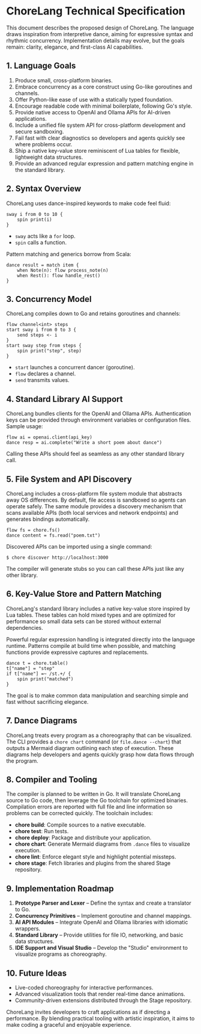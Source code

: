 # ChoreLang Technical Specification

This document describes the proposed design of ChoreLang. The language draws inspiration from interpretive dance, aiming for expressive syntax and rhythmic concurrency. Implementation details may evolve, but the goals remain: clarity, elegance, and first-class AI capabilities.

## 1. Language Goals

1. Produce small, cross-platform binaries.
2. Embrace concurrency as a core construct using Go-like goroutines and channels.
3. Offer Python-like ease of use with a statically typed foundation.
4. Encourage readable code with minimal boilerplate, following Go's style.
5. Provide native access to OpenAI and Ollama APIs for AI-driven applications.
6. Include a unified file system API for cross-platform development and secure sandboxing.
7. Fail fast with clear diagnostics so developers and agents quickly see where problems occur.
8. Ship a native key-value store reminiscent of Lua tables for flexible, lightweight data structures.
9. Provide an advanced regular expression and pattern matching engine in the standard library.

## 2. Syntax Overview

ChoreLang uses dance-inspired keywords to make code feel fluid:

```chorelang
sway i from 0 to 10 {
    spin print(i)
}
```

- `sway` acts like a `for` loop.
- `spin` calls a function.

Pattern matching and generics borrow from Scala:

```chorelang
dance result = match item {
    when Note(n): flow process_note(n)
    when Rest(): flow handle_rest()
}
```

## 3. Concurrency Model

ChoreLang compiles down to Go and retains goroutines and channels:

```chorelang
flow channel<int> steps
start sway i from 0 to 3 {
    send steps <- i
}
start sway step from steps {
    spin print("step", step)
}
```

- `start` launches a concurrent dancer (goroutine).
- `flow` declares a channel.
- `send` transmits values.

## 4. Standard Library AI Support

ChoreLang bundles clients for the OpenAI and Ollama APIs. Authentication keys can be provided through environment variables or configuration files. Sample usage:

```chorelang
flow ai = openai.client(api_key)
dance resp = ai.complete("Write a short poem about dance")
```

Calling these APIs should feel as seamless as any other standard library call.

## 5. File System and API Discovery

ChoreLang includes a cross-platform file system module that abstracts away OS differences. By default, file access is sandboxed so agents can operate safely. The same module provides a discovery mechanism that scans available APIs (both local services and network endpoints) and generates bindings automatically.

```chorelang
flow fs = chore.fs()
dance content = fs.read("poem.txt")
```

Discovered APIs can be imported using a single command:

```shell
$ chore discover http://localhost:3000
```

The compiler will generate stubs so you can call these APIs just like any other library.

## 6. Key-Value Store and Pattern Matching

ChoreLang's standard library includes a native key-value store inspired by Lua tables. These tables can hold mixed types and are optimized for performance so small data sets can be stored without external dependencies.

Powerful regular expression handling is integrated directly into the language runtime. Patterns compile at build time when possible, and matching functions provide expressive captures and replacements.

```chorelang
dance t = chore.table()
t["name"] = "step"
if t["name"] =~ /st.+/ {
    spin print("matched")
}
```

The goal is to make common data manipulation and searching simple and fast without sacrificing elegance.

## 7. Dance Diagrams

ChoreLang treats every program as a choreography that can be visualized. The CLI provides a `chore chart` command (or `file.dance --chart`) that outputs a Mermaid diagram outlining each step of execution. These diagrams help developers and agents quickly grasp how data flows through the program.

## 8. Compiler and Tooling

The compiler is planned to be written in Go. It will translate ChoreLang source to Go code, then leverage the Go toolchain for optimized binaries. Compilation errors are reported with full file and line information so problems can be corrected quickly. The toolchain includes:

- **chore build**: Compile sources to a native executable.
- **chore test**: Run tests.
- **chore deploy**: Package and distribute your application.
- **chore chart**: Generate Mermaid diagrams from `.dance` files to visualize execution.
- **chore lint**: Enforce elegant style and highlight potential missteps.
- **chore stage**: Fetch libraries and plugins from the shared Stage repository.

## 9. Implementation Roadmap

1. **Prototype Parser and Lexer** – Define the syntax and create a translator to Go.
2. **Concurrency Primitives** – Implement goroutine and channel mappings.
3. **AI API Modules** – Integrate OpenAI and Ollama libraries with idiomatic wrappers.
4. **Standard Library** – Provide utilities for file IO, networking, and basic data structures.
5. **IDE Support and Visual Studio** – Develop the "Studio" environment to visualize programs as choreography.

## 10. Future Ideas

- Live-coded choreography for interactive performances.
- Advanced visualization tools that render real-time dance animations.
- Community-driven extensions distributed through the Stage repository.

ChoreLang invites developers to craft applications as if directing a performance. By blending practical tooling with artistic inspiration, it aims to make coding a graceful and enjoyable experience.